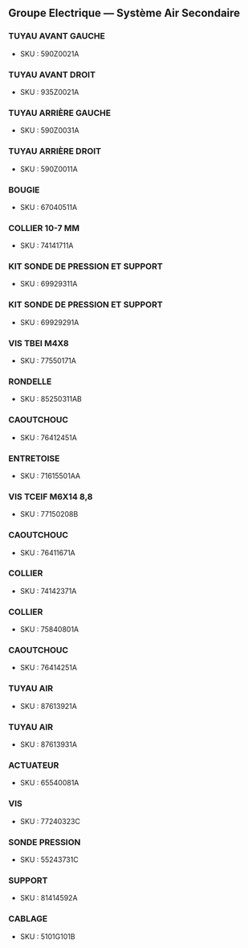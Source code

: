 
## Groupe Electrique — Système Air Secondaire

### TUYAU AVANT GAUCHE
- SKU : 590Z0021A

### TUYAU AVANT DROIT
- SKU : 935Z0021A

### TUYAU ARRIÈRE GAUCHE
- SKU : 590Z0031A

### TUYAU ARRIÈRE DROIT
- SKU : 590Z0011A

### BOUGIE
- SKU : 67040511A

### COLLIER 10-7 MM
- SKU : 74141711A

### KIT SONDE DE PRESSION ET SUPPORT
- SKU : 69929311A

### KIT SONDE DE PRESSION ET SUPPORT
- SKU : 69929291A

### VIS TBEI M4X8
- SKU : 77550171A

### RONDELLE
- SKU : 85250311AB

### CAOUTCHOUC
- SKU : 76412451A

### ENTRETOISE
- SKU : 71615501AA

### VIS TCEIF M6X14 8,8
- SKU : 77150208B

### CAOUTCHOUC
- SKU : 76411671A

### COLLIER
- SKU : 74142371A

### COLLIER
- SKU : 75840801A

### CAOUTCHOUC
- SKU : 76414251A

### TUYAU AIR
- SKU : 87613921A

### TUYAU AIR
- SKU : 87613931A

### ACTUATEUR
- SKU : 65540081A

### VIS
- SKU : 77240323C

### SONDE PRESSION
- SKU : 55243731C

### SUPPORT
- SKU : 81414592A

### CABLAGE
- SKU : 5101G101B

